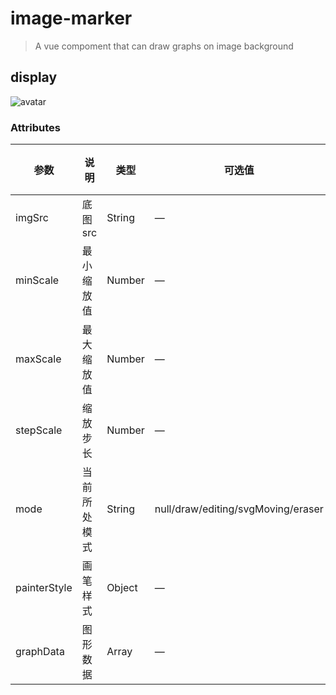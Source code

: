 # image-marker

> A vue compoment that can draw graphs on image background

## display
![avatar](https://thumbnail0.baidupcs.com/thumbnail/0b831172bs2d3bb214b366ec31dfb931?fid=939934425-250528-349492674296658&rt=pr&sign=FDTAER-DCb740ccc5511e5e8fedcff06b081203-PIaGTFiSnytRUruMwjj2Dkiz80k%3d&expires=8h&chkbd=0&chkv=0&dp-logid=1661645728819725922&dp-callid=0&time=1583996400&size=c1920_u1080&quality=90&vuk=939934425&ft=image&autopolicy=1)


### Attributes
| 参数      | 说明          | 类型      | 可选值                           | 默认值  |
|---------- |-------------- |---------- |--------------------------------  |-------- |
| imgSrc   | 底图src    | String | — | — |
| minScale | 最小缩放值 | Number | — | 0.5 |
| maxScale | 最大缩放值 | Number | — | 5 |
| stepScale | 缩放步长 | Number | — | 0.1 |
| mode     | 当前所处模式 | String | null/draw/editing/svgMoving/eraser | — |
| painterStyle | 画笔样式 | Object | — | — |
| graphData | 图形数据 | Array | — | [] |

<!-- ### Slot

| Name | Description |
|------|--------|
| — | 描述 |
| title | 标题的内容 |

### Events
| 事件名称 | 说明 | 回调参数 |
|---------- |-------- |---------- |
| close | 关闭alert时触发的事件 | — | -->
